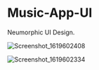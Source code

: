 # Music-App-UI
Neumorphic UI Design. 

![Screenshot_1619602408](https://user-images.githubusercontent.com/55145996/116382233-518e2280-a833-11eb-90fe-8f6a73491572.png)

![Screenshot_1619602334](https://user-images.githubusercontent.com/55145996/116382272-5ce14e00-a833-11eb-9425-3b70b861268c.png)

